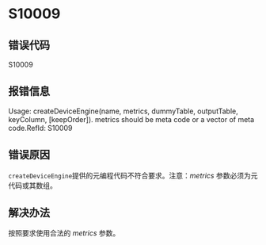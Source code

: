 # S10009

## 错误代码

S10009

## 报错信息

Usage: createDeviceEngine(name, metrics, dummyTable, outputTable, keyColumn,
[keepOrder]). metrics should be meta code or a vector of meta code.RefId: S10009

## 错误原因

`createDeviceEngine`提供的元编程代码不符合要求。注意：*metrics* 参数必须为元代码或其数组。

## 解决办法

按照要求使用合法的 *metrics* 参数。

